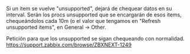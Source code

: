 Si un item se vuelve "unsupported", dejará de chequear datos en su interval.
Serán los procs unsupported que se encargarán de esos items, chequeándolos cada 10m (o el valor que tengamos en "Refresh unsupported items", en General -> Other.

Petición para que los unsupported se sigan chequeando con normalidad.
https://support.zabbix.com/browse/ZBXNEXT-1249

